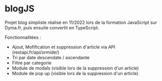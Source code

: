 # blogJS

Projet blog simpliste réalisé en 11/2022 lors de la formation JavaScript sur Dyma.fr, puis ensuite convertit en TypeScript.

Fonctionnalitées : 
- Ajout, Mofification et suppression d'article via API (restapi.fr/api/ormide/)
- Tri par date descendate / ascendante
- Filtre par categorie
- Module de modals (visible lors de la suppression d'un article)
- Module de pop up (visible lors de la suppression d'un article)
